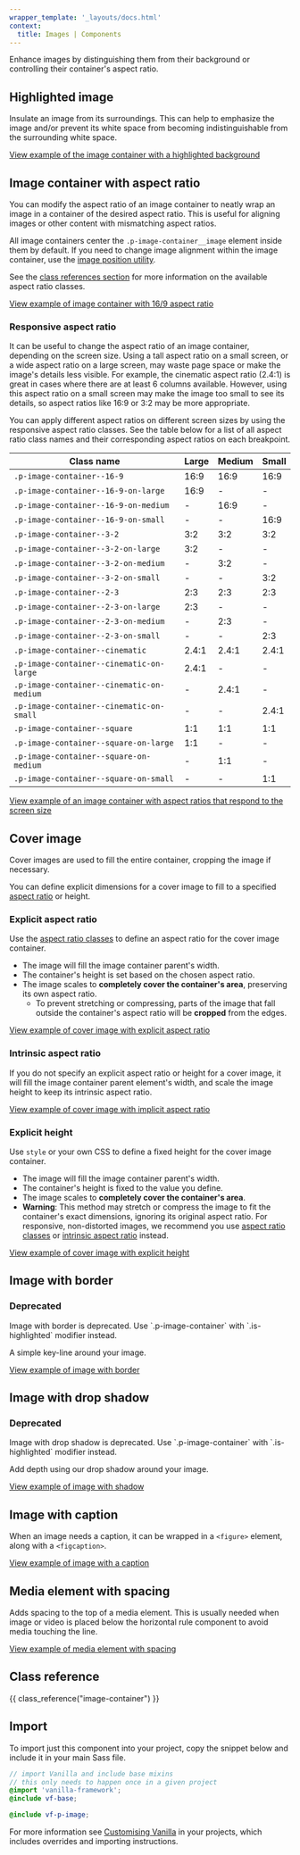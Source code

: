```yaml
---
wrapper_template: '_layouts/docs.html'
context:
  title: Images | Components
---
```


Enhance images by distinguishing them from their background or controlling their container's aspect ratio.

## Highlighted image

Insulate an image from its surroundings. This can help to emphasize the image
and/or prevent its white space from becoming indistinguishable from the surrounding white space.

<div class="embedded-example"><a href="/docs/examples/patterns/image/container/highlighted" class="js-example">
View example of the image container with a highlighted background
</a></div>

## Image container with aspect ratio

You can modify the aspect ratio of an image container to neatly wrap an image in a container of the desired aspect ratio.
This is useful for aligning images or other content with mismatching aspect ratios.

All image containers center the `.p-image-container__image` element inside them by default.
If you need to change image alignment within the image container, use the [image position utility](/docs/utilities/image-position).

See the [class references section](#class-reference) for more information on the available aspect ratio classes.

<div class="embedded-example"><a href="/docs/examples/patterns/image/container/aspect-ratio/16-9" class="js-example">
View example of image container with 16/9 aspect ratio
</a></div>

### Responsive aspect ratio

It can be useful to change the aspect ratio of an image container, depending on the screen size.
Using a tall aspect ratio on a small screen, or a wide aspect ratio on a large screen, may waste page space or make the image's details less visible.
For example, the cinematic aspect ratio (2.4:1) is great in cases where there are at least 6 columns available.
However, using this aspect ratio on a small screen may make the image too small to see its details, so aspect ratios like 16:9 or 3:2 may be more appropriate.

You can apply different aspect ratios on different screen sizes by using the responsive aspect ratio classes.
See the table below for a list of all aspect ratio class names and their corresponding aspect ratios on each breakpoint.

<table>
  <thead>
    <tr>
      <th style="width: 400px; max-width: 75svw;">Class name</th>
      <th>Large</th>
      <th>Medium</th>
      <th>Small</th>
    </tr>
  </thead>
  <tbody>
    <tr>
      <td><code>.p-image-container--16-9</code></td>
      <td>16:9</td>
      <td>16:9</td>
      <td>16:9</td>
    </tr>
    <tr>
      <td><code>.p-image-container--16-9-on-large</code></td>
      <td>16:9</td>
      <td>-</td>
      <td>-</td>
    </tr>
    <tr>
      <td><code>.p-image-container--16-9-on-medium</code></td>
      <td>-</td>
      <td>16:9</td>
      <td>-</td>
    </tr>
    <tr>
      <td><code>.p-image-container--16-9-on-small</code></td>
      <td>-</td>
      <td>-</td>
      <td>16:9</td>
    </tr>
    <tr>
      <td><code>.p-image-container--3-2</code></td>
      <td>3:2</td>
      <td>3:2</td>
      <td>3:2</td>
    </tr>
    <tr>
      <td><code>.p-image-container--3-2-on-large</code></td>
      <td>3:2</td>
      <td>-</td>
      <td>-</td>
    </tr>
    <tr>
      <td><code>.p-image-container--3-2-on-medium</code></td>
      <td>-</td>
      <td>3:2</td>
      <td>-</td>
    </tr>
    <tr>
      <td><code>.p-image-container--3-2-on-small</code></td>
      <td>-</td>
      <td>-</td>
      <td>3:2</td>
    </tr>
    <tr>
      <td><code>.p-image-container--2-3</code></td>
      <td>2:3</td>
      <td>2:3</td>
      <td>2:3</td>
    </tr>
    <tr>
      <td><code>.p-image-container--2-3-on-large</code></td>
      <td>2:3</td>
      <td>-</td>
      <td>-</td>
    </tr>
    <tr>
      <td><code>.p-image-container--2-3-on-medium</code></td>
      <td>-</td>
      <td>2:3</td>
      <td>-</td>
    </tr>
    <tr>
      <td><code>.p-image-container--2-3-on-small</code></td>
      <td>-</td>
      <td>-</td>
      <td>2:3</td>
    </tr>
    <tr>
      <td><code>.p-image-container--cinematic</code></td>
      <td>2.4:1</td>
      <td>2.4:1</td>
      <td>2.4:1</td>
    </tr>
    <tr>
      <td><code>.p-image-container--cinematic-on-large</code></td>
      <td>2.4:1</td>
      <td>-</td>
      <td>-</td>
    </tr>
    <tr>
      <td><code>.p-image-container--cinematic-on-medium</code></td>
      <td>-</td>
      <td>2.4:1</td>
      <td>-</td>
    </tr>
    <tr>
      <td><code>.p-image-container--cinematic-on-small</code></td>
      <td>-</td>
      <td>-</td>
      <td>2.4:1</td>
    </tr>
    <tr>
      <td><code>.p-image-container--square</code></td>
      <td>1:1</td>
      <td>1:1</td>
      <td>1:1</td>
    </tr>
    <tr>
      <td><code>.p-image-container--square-on-large</code></td>
      <td>1:1</td>
      <td>-</td>
      <td>-</td>
    </tr>
    <tr>
      <td><code>.p-image-container--square-on-medium</code></td>
      <td>-</td>
      <td>1:1</td>
      <td>-</td>
    </tr>
    <tr>
      <td><code>.p-image-container--square-on-small</code></td>
      <td>-</td>
      <td>-</td>
      <td>1:1</td>
    </tr>
  </tbody>
</table>

<div class="embedded-example"><a href="/docs/examples/patterns/image/container/aspect-ratio/responsive" class="js-example">
View example of an image container with aspect ratios that respond to the screen size
</a></div>

## Cover image

Cover images are used to fill the entire container, cropping the image if necessary.

You can define explicit dimensions for a cover image to fill to a specified [aspect ratio](#image-container-with-aspect-ratio) or height.

### Explicit aspect ratio

Use the [aspect ratio classes](#image-container-with-aspect-ratio) to define an aspect ratio for the cover image container.

- The image will fill the image container parent's width.
- The container's height is set based on the chosen aspect ratio.
- The image scales to **completely cover the container's area**, preserving its own aspect ratio.
  - To prevent stretching or compressing, parts of the image that fall outside the container's aspect ratio will be **cropped** from the edges.

<div class="embedded-example"><a href="/docs/examples/patterns/image/container/cover-explicit-aspect-ratio" class="js-example">
View example of cover image with explicit aspect ratio
</a></div>

### Intrinsic aspect ratio

If you do not specify an explicit aspect ratio or height for a cover image, it will fill the image container parent element's width, and scale the image height to keep its intrinsic aspect ratio.

<div class="embedded-example"><a href="/docs/examples/patterns/image/container/cover-intrinsic-aspect-ratio" class="js-example">
View example of cover image with implicit aspect ratio
</a></div>

### Explicit height

Use `style` or your own CSS to define a fixed height for the cover image container.

- The image will fill the image container parent's width.
- The container's height is fixed to the value you define.
- The image scales to **completely cover the container's area**.
- **Warning**: This method may stretch or compress the image to fit the container's exact dimensions, ignoring its original aspect ratio. For responsive, non-distorted images, we recommend you use [aspect ratio classes](#explicit-aspect-ratio) or [intrinsic aspect ratio](#intrinsic-aspect-ratio) instead.

<div class="embedded-example"><a href="/docs/examples/patterns/image/container/cover-explicit-height" class="js-example">
View example of cover image with explicit height
</a></div>

## Image with border

<div class="p-notification--caution">
  <div class="p-notification__content">
    <h3 class="p-notification__title">Deprecated</h3>
    <p class="p-notification__message">Image with border is deprecated. Use `.p-image-container` with `.is-highlighted` modifier instead.</p>
  </div>
</div>

A simple key-line around your image.

<div class="embedded-example"><a href="/docs/examples/patterns/image/bordered/" class="js-example">
View example of image with border
</a></div>

## Image with drop shadow

<div class="p-notification--caution">
  <div class="p-notification__content">
    <h3 class="p-notification__title">Deprecated</h3>
    <p class="p-notification__message">Image with drop shadow is deprecated. Use `.p-image-container` with `.is-highlighted` modifier instead.</p>
  </div>
</div>

Add depth using our drop shadow around your image.

<div class="embedded-example"><a href="/docs/examples/patterns/image/shadowed/" class="js-example">
View example of image with shadow
</a></div>

## Image with caption

When an image needs a caption, it can be wrapped in a `<figure>` element, along with a `<figcaption>`.

<div class="embedded-example"><a href="/docs/examples/patterns/image/caption/" class="js-example">
View example of image with a caption
</a></div>

## Media element with spacing

Adds spacing to the top of a media element. This is usually needed when image or video is placed below the horizontal rule component to avoid media touching the line.

<div class="embedded-example"><a href="/docs/examples/patterns/image/spacing/" class="js-example">
View example of media element with spacing
</a></div>

## Class reference

{{ class_reference("image-container") }}

## Import

To import just this component into your project, copy the snippet below and include it in your main Sass file.

```scss
// import Vanilla and include base mixins
// this only needs to happen once in a given project
@import 'vanilla-framework';
@include vf-base;

@include vf-p-image;
```

For more information see [Customising Vanilla](/docs/customising-vanilla/) in your projects, which includes overrides and importing instructions.
